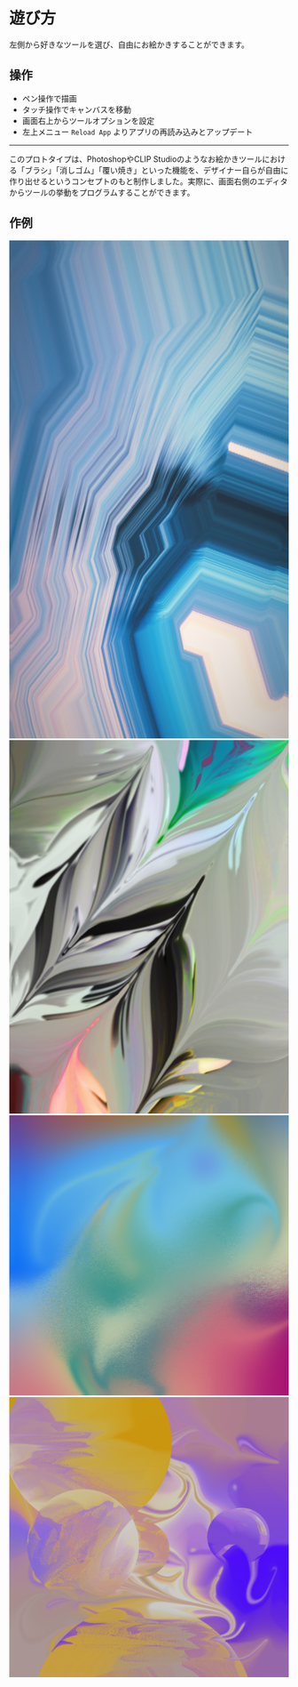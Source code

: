 # 遊び方

左側から好きなツールを選び、自由にお絵かきすることができます。

## 操作

- ペン操作で描画
- タッチ操作でキャンバスを移動
- 画面右上からツールオプションを設定
- 左上メニュー `Reload App` よりアプリの再読み込みとアップデート

- - - - -

このプロトタイプは、PhotoshopやCLIP Studioのようなお絵かきツールにおける「ブラシ」「消しゴム」「覆い焼き」といった機能を、デザイナー自らが自由に作り出せるというコンセプトのもと制作しました。実際に、画面右側のエディタからツールの挙動をプログラムすることができます。

## 作例



![](./samples/1.jpg)
![](./samples/2.png)
![](./samples/3.png)
![](./samples/4.png)